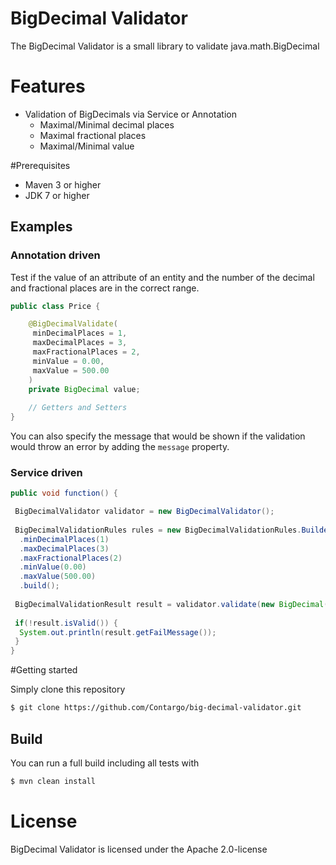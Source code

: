 BigDecimal Validator
=========

The BigDecimal Validator is a small library to validate java.math.BigDecimal

# Features
* Validation of BigDecimals via Service or Annotation
  * Maximal/Minimal decimal places
  * Maximal fractional places
  * Maximal/Minimal value

#Prerequisites
 - Maven 3 or higher
 - JDK 7 or higher

## Examples

### Annotation driven

Test if the value of an attribute of an entity and the number of the decimal and fractional places are in the correct range.
```java
public class Price {

    @BigDecimalValidate(
     minDecimalPlaces = 1,
     maxDecimalPlaces = 3,
     maxFractionalPlaces = 2,
     minValue = 0.00,
     maxValue = 500.00
    )
    private BigDecimal value;
    
    // Getters and Setters
}
```

You can also specify the message that would be shown if the validation would throw an error by adding the ```message``` property.


### Service driven

```java
public void function() {

 BigDecimalValidator validator = new BigDecimalValidator();
 
 BigDecimalValidationRules rules = new BigDecimalValidationRules.Builder()
  .minDecimalPlaces(1)
  .maxDecimalPlaces(3)
  .maxFractionalPlaces(2)
  .minValue(0.00)
  .maxValue(500.00)
  .build();
 
 BigDecimalValidationResult result = validator.validate(new BigDecimal("250.00"), rules);
 
 if(!result.isValid()) {
  System.out.println(result.getFailMessage());
 }
}
```


#Getting started

Simply clone this repository
```sh
$ git clone https://github.com/Contargo/big-decimal-validator.git
```

## Build 

You can run a full build including all tests with
```sh
$ mvn clean install
```

# License

BigDecimal Validator is licensed under the Apache 2.0-license

